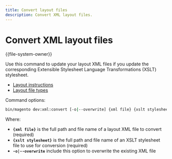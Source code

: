 ```yaml
---
title: Convert layout files
description: Convert XML layout files.
---
```


# Convert XML layout files

{{file-system-owner}}

Use this command to update your layout XML files if you update the corresponding Extensible Stylesheet Language Transformations (XSLT) stylesheet.

-  [Layout instructions](https://devdocs.magento.com/guides/v2.4/frontend-dev-guide/layouts/xml-instructions.html)
-  [Layout file types](https://devdocs.magento.com/guides/v2.4/frontend-dev-guide/layouts/layout-types.html)

Command options:

```bash
bin/magento dev:xml:convert [-o|--overwrite] {xml file} {xslt stylesheet}
```

Where:

-  **`{xml file}`** is the full path and file name of a layout XML file to convert (required)
-  **`{xslt stylesheet}`** is the full path and file name of an XSLT stylesheet file to use for conversion (required)
-  **`-o|--overwrite`** include this option to overwrite the existing XML file
